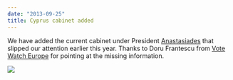 ```yaml
---
date: "2013-09-25"
title: Cyprus cabinet added
---
```


We have added the current cabinet under President [Anastasiades](http://dev.parlgov.org/data/cyp/cabinet-party/2013-02-27/) that slipped our attention earlier this year. Thanks to Doru Frantescu from [Vote Watch Europe](http://www.votewatch.eu/) for pointing at the missing information.

![](/images/parliament-scotland.jpg)
